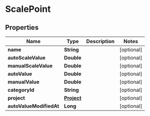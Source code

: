 
# ScalePoint

## Properties
Name | Type | Description | Notes
------------ | ------------- | ------------- | -------------
**name** | **String** |  |  [optional]
**autoScaleValue** | **Double** |  |  [optional]
**manualScaleValue** | **Double** |  |  [optional]
**autoValue** | **Double** |  |  [optional]
**manualValue** | **Double** |  |  [optional]
**categoryId** | **String** |  |  [optional]
**project** | [**Project**](Project.md) |  |  [optional]
**autoValueModifiedAt** | **Long** |  |  [optional]



